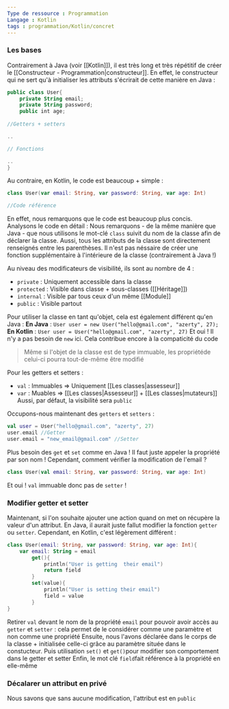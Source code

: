 ```yaml
---
Type de ressource : Programmation
Langage : Kotlin
tags : programmation/Kotlin/concret
---
```

### Les bases
Contrairement à Java (voir [[Kotlin]]), il est très long et très répétitif de créer le [[Constructeur - Programmation|constructeur]]. En effet, le constructeur qui ne sert qu'à initialiser les attributs s'écrirait de cette manière en Java :
```Kotlin
public class User{
	private String email;
	private String password;
	public int age;
	
//Getters + setters

..

// Fonctions

..
}
```
Au contraire, en Kotlin, le code est beaucoup + simple :
```Kotlin
class User(var email: String, var password: String, var age: Int)

//Code référence
```
En effet, nous remarquons que le code est beaucoup plus concis. Analysons le code en détail : Nous remarquons -  de la même manière que Java - que nous utilisons le mot-clé `class` suivit du nom de la classe afin de déclarer la classe. Aussi, tous les attributs de la classe sont directement renseignés entre les parenthèses. Il n'est pas néssaire de créer une fonction supplémentaire à l'intérieure de la classe (contrairement à Java !)

Au niveau des modificateurs de visibilité, ils sont au nombre de 4 :
- `private` : Uniquement accessible dans la classe
- `protected` : Visible dans classe + sous-classes ([[Héritage]])
- `internal` : Visible par tous ceux d'un même [[Module]]
- `public` : Visible partout

Pour utiliser la classe en tant qu'objet, cela est également différent qu'en Java :
**En Java** : `User user = new User("hello@gmail.com", "azerty", 27);` 
**En Kotlin** : `User user = User("hello@gmail.com", "azerty", 27)`
Et oui ! Il n'y a pas besoin de `new` ici. Cela contribue encore à la compaticité du code
> Même si l'objet de la classe est de type immuable, les propriétéde celui-ci pourra tout-de-même être modifié

Pour les getters et setters :
- `val` : Immuables => Uniquement [[Les classes|assesseur]]
- `var` : Muables => [[Les classes|Assesseur]] + [[Les classes|mutateurs]]
Aussi, par défaut, la visibilité sera `public`

Occupons-nous maintenant des `getters` et `setters` :
```Kotlin
val user = User("hello@gmail.com", "azerty", 27)
user.email //Getter
user.email = "new_email@gmail.com" //Setter
```
Plus besoin des `get` et `set` comme en Java ! Il faut juste appeler la propriété par son nom ! Cependant, comment vérifier la modification de l'email ?
```Kotlin
class User(val email: String, var password: String, var age: Int)
```
Et oui ! `val` immuable donc pas de `setter` !

### Modifier getter et setter
Maintenant, si l'on souhaite ajouter une action quand on met on récupère la valeur d'un attribut. En Java, il aurait juste fallut modifier la fonction `getter` ou `setter`. Cependant, en Kotlin, c'est légèrement différent :
```Kotlin
class User(email: String, var password: String, var age: Int){
	var email: String = email
		get(){
			println("User is getting  their email")
			return field
		}
		set(value){
			println("User is setting their email")
			field = value
		}
}
```
Retirer `val` devant le nom de la propriété `email` pour pouvoir avoir accès au `getter` et `setter` : cela permet de le considérer comme une paramètre et non comme une propriété
Ensuite, nous l'avons déclarée dans le corps de la classe + initialisée celle-ci grâce au paramètre située dans le constucteur. Puis utilisation `set()` et `get()`pour modifier son comportement dans le getter et setter
Enfin, le mot clé `field`fait référence à la propriété en elle-même

### Décalarer un attribut en privé
Nous savons que sans aucune modification, l'attribut est en `public`
